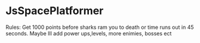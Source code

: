 # JsSpacePlatformer
Rules: Get 1000 points before sharks ram you to death or time runs out in 45 seconds.
Maybe Ill add power ups,levels, more enimies, bosses ect
